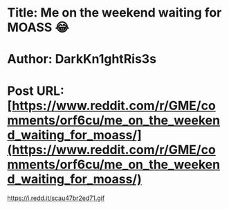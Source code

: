 # Title: Me on the weekend waiting for MOASS 😂
# Author: DarkKn1ghtRis3s
# Post URL: [https://www.reddit.com/r/GME/comments/orf6cu/me_on_the_weekend_waiting_for_moass/](https://www.reddit.com/r/GME/comments/orf6cu/me_on_the_weekend_waiting_for_moass/)


https://i.redd.it/scau47br2ed71.gif